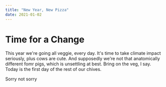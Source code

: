 ```yaml
---
title: "New Year, New Pizza"
date: 2021-01-02
---
```


# Time for a Change

This year we're going all veggie, every day. It's time to take climate impact
seriously, plus cows are cute. And supposedly we're not that anatomically 
different fomr pigs, which is unsettling at best. Bring on the veg, I say. Today
is the first day of the rest of our chives.

Sorry not sorry

